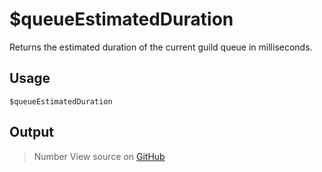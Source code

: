 # $queueEstimatedDuration
Returns the estimated duration of the current guild queue in milliseconds.
## Usage
```
$queueEstimatedDuration
```
## Output
> Number
View source on [GitHub](https://github.com/Cyberghxst/forgemusic/blob/dev/src/natives/queueEstimatedDuration.ts)